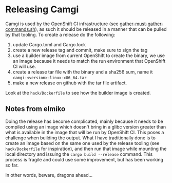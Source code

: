 # Releasing Camgi

Camgi is used by the OpenShift CI infrastructure (see [gather-must-gather-commands.sh](https://github.com/openshift/release/blob/master/ci-operator/step-registry/gather/must-gather/gather-must-gather-commands.sh)),
as such it should be released in a manner that can be pulled by that tooling.
To create a release do the following:

1. update Cargo.toml and Cargo.lock
2. create a new release tag and commit, make sure to sign the tag
3. use a builder image from current OpenShift to create the binary, we use an image because it needs to match the run environment that OpenShift CI will use.
4. create a release tar file with the binary and a sha256 sum, name it `camgi-<version>-linux-x86_64.tar`
5. make a new release on github with the tar file artifact.

Look at the `hack/Dockerfile` to see how the builder image is created.

## Notes from elmiko

Doing the release has become complicated, mainly because it needs to be compiled using an image which doesn't
bring in a glibc version greater than what is available in the image that will be run by OpenShift CI.
This poses a challenge when building the output. What I have traditionally done is to create an image
based on the same one used by the release tooling (see `hack/Dockerfile` for inspiration), and then run
that image while mounting the local directory and issuing the `cargo build --release` command. This
process is fragile and could use some improvement, but has been working so far.

In other words, beware, dragons ahead...
